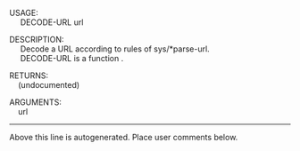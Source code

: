 USAGE:  
&nbsp;&nbsp;&nbsp;&nbsp;&nbsp;DECODE-URL&nbsp;url&nbsp;  
  
DESCRIPTION:  
&nbsp;&nbsp;&nbsp;&nbsp;&nbsp;Decode&nbsp;a&nbsp;URL&nbsp;according&nbsp;to&nbsp;rules&nbsp;of&nbsp;sys/*parse-url.  
&nbsp;&nbsp;&nbsp;&nbsp;&nbsp;DECODE-URL&nbsp;is&nbsp;a&nbsp;function&nbsp;.  
  
RETURNS:  
&nbsp;&nbsp;&nbsp;&nbsp;(undocumented)  
  
ARGUMENTS:  
&nbsp;&nbsp;&nbsp;&nbsp;url  
___
Above this line is autogenerated. Place user comments below.